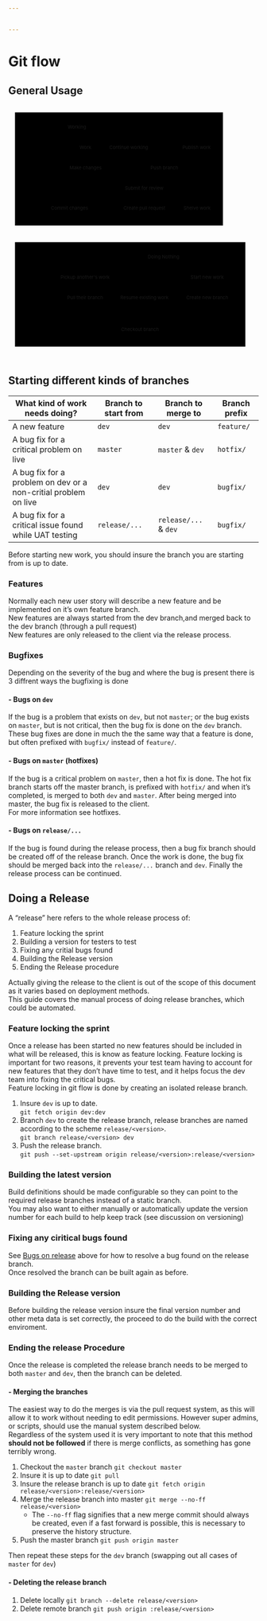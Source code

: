 ```yaml
---


---
```


<h1 id="git-flow">Git flow</h1>
<h2 id="general-usage">General Usage</h2>
<div class="mermaid"><svg xmlns="http://www.w3.org/2000/svg" id="mermaid-svg-Wd0wUSTQ5DgbBLP8" height="100%" viewBox="0 0 753.35546875 764" style="max-width:753.35546875px;"><g><g class="output"><g class="clusters"><g class="cluster" id="subGraph1" transform="translate(332.923828125,190)" style="opacity: 1;"><rect width="625.84765625" height="340" x="-312.923828125" y="-170"></rect><g class="label"><g transform="translate(0,0)"><foreignObject width="0" height="0"><div xmlns="http://www.w3.org/1999/xhtml" style="display: inline-block; white-space: nowrap;"></div></foreignObject></g></g><text x="0" y="-156" fill="black" stroke="none" id="mermaid-svg-Wd0wUSTQ5DgbBLP8Text" style="text-anchor: middle;"> Working</text></g><g class="cluster" id="subGraph0" transform="translate(366.677734375,567)" style="opacity: 1;"><rect width="693.35546875" height="314" x="-346.677734375" y="-157"></rect><g class="label"><g transform="translate(0,0)"><foreignObject width="0" height="0"><div xmlns="http://www.w3.org/1999/xhtml" style="display: inline-block; white-space: nowrap;"></div></foreignObject></g></g><text x="0" y="-143" fill="black" stroke="none" id="mermaid-svg-Wd0wUSTQ5DgbBLP8Text" style="text-anchor: middle;"> Not Working</text></g></g><g class="edgePaths"><g class="edgePath" style="opacity: 1;"><path class="path" d="M520.4608734631147,481L601.93359375,519L601.93359375,557" marker-end="url(#arrowhead227)" style="fill:none"></path><defs><marker id="arrowhead227" viewBox="0 0 10 10" refX="9" refY="5" markerUnits="strokeWidth" markerWidth="8" markerHeight="6" orient="auto"><path d="M 0 0 L 10 5 L 0 10 z" class="arrowheadPath" style="stroke-width: 1; stroke-dasharray: 1, 0;"></path></marker></defs></g><g class="edgePath" style="opacity: 1;"><path class="path" d="M601.93359375,603L601.93359375,628L468.65234375,659.5244841392055" marker-end="url(#arrowhead228)" style="fill:none"></path><defs><marker id="arrowhead228" viewBox="0 0 10 10" refX="9" refY="5" markerUnits="strokeWidth" markerWidth="8" markerHeight="6" orient="auto"><path d="M 0 0 L 10 5 L 0 10 z" class="arrowheadPath" style="stroke-width: 1; stroke-dasharray: 1, 0;"></path></marker></defs></g><g class="edgePath" style="opacity: 1;"><path class="path" d="M449.55500768442624,481L413.87890625,519L413.87890625,580L413.87890625,628L406.12744140625,653" marker-end="url(#arrowhead229)" style="fill:none"></path><defs><marker id="arrowhead229" viewBox="0 0 10 10" refX="9" refY="5" markerUnits="strokeWidth" markerWidth="8" markerHeight="6" orient="auto"><path d="M 0 0 L 10 5 L 0 10 z" class="arrowheadPath" style="stroke-width: 1; stroke-dasharray: 1, 0;"></path></marker></defs></g><g class="edgePath" style="opacity: 1;"><path class="path" d="M409.6640625,473.86195503130625L234.69921875,519L234.69921875,557" marker-end="url(#arrowhead230)" style="fill:none"></path><defs><marker id="arrowhead230" viewBox="0 0 10 10" refX="9" refY="5" markerUnits="strokeWidth" markerWidth="8" markerHeight="6" orient="auto"><path d="M 0 0 L 10 5 L 0 10 z" class="arrowheadPath" style="stroke-width: 1; stroke-dasharray: 1, 0;"></path></marker></defs></g><g class="edgePath" style="opacity: 1;"><path class="path" d="M234.69921875,603L234.69921875,628L329.33984375,655.6496433666191" marker-end="url(#arrowhead231)" style="fill:none"></path><defs><marker id="arrowhead231" viewBox="0 0 10 10" refX="9" refY="5" markerUnits="strokeWidth" markerWidth="8" markerHeight="6" orient="auto"><path d="M 0 0 L 10 5 L 0 10 z" class="arrowheadPath" style="stroke-width: 1; stroke-dasharray: 1, 0;"></path></marker></defs></g><g class="edgePath" style="opacity: 1;"><path class="path" d="M248.76953125,74.75506685318325L569.1015625,129L508.08158299180326,167" marker-end="url(#arrowhead232)" style="fill:none"></path><defs><marker id="arrowhead232" viewBox="0 0 10 10" refX="9" refY="5" markerUnits="strokeWidth" markerWidth="8" markerHeight="6" orient="auto"><path d="M 0 0 L 10 5 L 0 10 z" class="arrowheadPath" style="stroke-width: 1; stroke-dasharray: 1, 0;"></path></marker></defs></g><g class="edgePath" style="opacity: 1;"><path class="path" d="M431.7173411885246,167L366.5703125,129L248.76953125,83.43094949094602" marker-end="url(#arrowhead233)" style="fill:none"></path><defs><marker id="arrowhead233" viewBox="0 0 10 10" refX="9" refY="5" markerUnits="strokeWidth" markerWidth="8" markerHeight="6" orient="auto"><path d="M 0 0 L 10 5 L 0 10 z" class="arrowheadPath" style="stroke-width: 1; stroke-dasharray: 1, 0;"></path></marker></defs></g><g class="edgePath" style="opacity: 1;"><path class="path" d="M508.52491034836066,213L570.27734375,251L570.27734375,312L570.27734375,360L570.27734375,385L570.27734375,410L518.647705078125,435" marker-end="url(#arrowhead234)" style="fill:none"></path><defs><marker id="arrowhead234" viewBox="0 0 10 10" refX="9" refY="5" markerUnits="strokeWidth" markerWidth="8" markerHeight="6" orient="auto"><path d="M 0 0 L 10 5 L 0 10 z" class="arrowheadPath" style="stroke-width: 1; stroke-dasharray: 1, 0;"></path></marker></defs></g><g class="edgePath" style="opacity: 1;"><path class="path" d="M449.24276383196724,213L413.05078125,251L413.05078125,289" marker-end="url(#arrowhead235)" style="fill:none"></path><defs><marker id="arrowhead235" viewBox="0 0 10 10" refX="9" refY="5" markerUnits="strokeWidth" markerWidth="8" markerHeight="6" orient="auto"><path d="M 0 0 L 10 5 L 0 10 z" class="arrowheadPath" style="stroke-width: 1; stroke-dasharray: 1, 0;"></path></marker></defs></g><g class="edgePath" style="opacity: 1;"><path class="path" d="M413.05078125,335L413.05078125,360L413.05078125,385L413.05078125,410L443.3099772135417,435" marker-end="url(#arrowhead236)" style="fill:none"></path><defs><marker id="arrowhead236" viewBox="0 0 10 10" refX="9" refY="5" markerUnits="strokeWidth" markerWidth="8" markerHeight="6" orient="auto"><path d="M 0 0 L 10 5 L 0 10 z" class="arrowheadPath" style="stroke-width: 1; stroke-dasharray: 1, 0;"></path></marker></defs></g><g class="edgePath" style="opacity: 1;"><path class="path" d="M218.3522669057377,91L234.00390625,129L234.00390625,167" marker-end="url(#arrowhead237)" style="fill:none"></path><defs><marker id="arrowhead237" viewBox="0 0 10 10" refX="9" refY="5" markerUnits="strokeWidth" markerWidth="8" markerHeight="6" orient="auto"><path d="M 0 0 L 10 5 L 0 10 z" class="arrowheadPath" style="stroke-width: 1; stroke-dasharray: 1, 0;"></path></marker></defs></g><g class="edgePath" style="opacity: 1;"><path class="path" d="M234.00390625,213L234.00390625,251L204.4429431352459,289" marker-end="url(#arrowhead238)" style="fill:none"></path><defs><marker id="arrowhead238" viewBox="0 0 10 10" refX="9" refY="5" markerUnits="strokeWidth" markerWidth="8" markerHeight="6" orient="auto"><path d="M 0 0 L 10 5 L 0 10 z" class="arrowheadPath" style="stroke-width: 1; stroke-dasharray: 1, 0;"></path></marker></defs></g><g class="edgePath" style="opacity: 1;"><path class="path" d="M168.6586193647541,289L139.09765625,251L139.09765625,190L139.09765625,129L182.5679431352459,91" marker-end="url(#arrowhead239)" style="fill:none"></path><defs><marker id="arrowhead239" viewBox="0 0 10 10" refX="9" refY="5" markerUnits="strokeWidth" markerWidth="8" markerHeight="6" orient="auto"><path d="M 0 0 L 10 5 L 0 10 z" class="arrowheadPath" style="stroke-width: 1; stroke-dasharray: 1, 0;"></path></marker></defs></g><g class="edgePath" style="opacity: 1;"><path class="path" d="M329.33984375,665.6019534239585L77.4453125,628L77.4453125,580L77.4453125,519L77.4453125,458L77.4453125,410L77.4453125,385L77.4453125,360L77.4453125,312L77.4453125,251L77.4453125,190L77.4453125,129L168.98828125,86.51374565340149" marker-end="url(#arrowhead240)" style="fill:none"></path><defs><marker id="arrowhead240" viewBox="0 0 10 10" refX="9" refY="5" markerUnits="strokeWidth" markerWidth="8" markerHeight="6" orient="auto"><path d="M 0 0 L 10 5 L 0 10 z" class="arrowheadPath" style="stroke-width: 1; stroke-dasharray: 1, 0;"></path></marker></defs></g></g><g class="edgeLabels"><g class="edgeLabel" transform="translate(601.93359375,519)" style="opacity: 1;"><g transform="translate(-53.5546875,-13)" class="label"><foreignObject width="107.109375" height="26"><div xmlns="http://www.w3.org/1999/xhtml" style="display: inline-block; white-space: nowrap;"><span class="edgeLabel">Start new work</span></div></foreignObject></g></g><g class="edgeLabel" transform="" style="opacity: 1;"><g transform="translate(0,0)" class="label"><foreignObject width="0" height="0"><div xmlns="http://www.w3.org/1999/xhtml" style="display: inline-block; white-space: nowrap;"><span class="edgeLabel"></span></div></foreignObject></g></g><g class="edgeLabel" transform="translate(413.87890625,580)" style="opacity: 1;"><g transform="translate(-76.6328125,-13)" class="label"><foreignObject width="153.265625" height="26"><div xmlns="http://www.w3.org/1999/xhtml" style="display: inline-block; white-space: nowrap;"><span class="edgeLabel">Resume existing work</span></div></foreignObject></g></g><g class="edgeLabel" transform="translate(234.69921875,519)" style="opacity: 1;"><g transform="translate(-77.765625,-13)" class="label"><foreignObject width="155.53125" height="26"><div xmlns="http://www.w3.org/1999/xhtml" style="display: inline-block; white-space: nowrap;"><span class="edgeLabel">Pickup another's work</span></div></foreignObject></g></g><g class="edgeLabel" transform="" style="opacity: 1;"><g transform="translate(0,0)" class="label"><foreignObject width="0" height="0"><div xmlns="http://www.w3.org/1999/xhtml" style="display: inline-block; white-space: nowrap;"><span class="edgeLabel"></span></div></foreignObject></g></g><g class="edgeLabel" transform="translate(569.1015625,129)" style="opacity: 1;"><g transform="translate(-45.234375,-13)" class="label"><foreignObject width="90.46875" height="26"><div xmlns="http://www.w3.org/1999/xhtml" style="display: inline-block; white-space: nowrap;"><span class="edgeLabel">Publish work</span></div></foreignObject></g></g><g class="edgeLabel" transform="translate(366.5703125,129)" style="opacity: 1;"><g transform="translate(-62.6171875,-13)" class="label"><foreignObject width="125.234375" height="26"><div xmlns="http://www.w3.org/1999/xhtml" style="display: inline-block; white-space: nowrap;"><span class="edgeLabel">Continue working</span></div></foreignObject></g></g><g class="edgeLabel" transform="translate(570.27734375,312)" style="opacity: 1;"><g transform="translate(-42.8828125,-13)" class="label"><foreignObject width="85.765625" height="26"><div xmlns="http://www.w3.org/1999/xhtml" style="display: inline-block; white-space: nowrap;"><span class="edgeLabel">Shelve work</span></div></foreignObject></g></g><g class="edgeLabel" transform="translate(413.05078125,251)" style="opacity: 1;"><g transform="translate(-62.1875,-13)" class="label"><foreignObject width="124.375" height="26"><div xmlns="http://www.w3.org/1999/xhtml" style="display: inline-block; white-space: nowrap;"><span class="edgeLabel">Submit for review</span></div></foreignObject></g></g><g class="edgeLabel" transform="" style="opacity: 1;"><g transform="translate(0,0)" class="label"><foreignObject width="0" height="0"><div xmlns="http://www.w3.org/1999/xhtml" style="display: inline-block; white-space: nowrap;"><span class="edgeLabel"></span></div></foreignObject></g></g><g class="edgeLabel" transform="translate(234.00390625,129)" style="opacity: 1;"><g transform="translate(-19.3515625,-13)" class="label"><foreignObject width="38.703125" height="26"><div xmlns="http://www.w3.org/1999/xhtml" style="display: inline-block; white-space: nowrap;"><span class="edgeLabel">Work</span></div></foreignObject></g></g><g class="edgeLabel" transform="" style="opacity: 1;"><g transform="translate(0,0)" class="label"><foreignObject width="0" height="0"><div xmlns="http://www.w3.org/1999/xhtml" style="display: inline-block; white-space: nowrap;"><span class="edgeLabel"></span></div></foreignObject></g></g><g class="edgeLabel" transform="" style="opacity: 1;"><g transform="translate(0,0)" class="label"><foreignObject width="0" height="0"><div xmlns="http://www.w3.org/1999/xhtml" style="display: inline-block; white-space: nowrap;"><span class="edgeLabel"></span></div></foreignObject></g></g><g class="edgeLabel" transform="" style="opacity: 1;"><g transform="translate(0,0)" class="label"><foreignObject width="0" height="0"><div xmlns="http://www.w3.org/1999/xhtml" style="display: inline-block; white-space: nowrap;"><span class="edgeLabel"></span></div></foreignObject></g></g></g><g class="nodes"><g class="node" id="wrk" transform="translate(208.87890625,68)" style="opacity: 1;"><rect rx="5" ry="5" x="-39.890625" y="-23" width="79.78125" height="46"></rect><g class="label" transform="translate(0,0)"><g transform="translate(-29.890625,-13)"><foreignObject width="59.78125" height="26"><div xmlns="http://www.w3.org/1999/xhtml" style="display: inline-block; white-space: nowrap;">Working</div></foreignObject></g></g></g><g class="node" id="psh" transform="translate(471.1484375,190)" style="opacity: 1;"><rect rx="0" ry="0" x="-53.2578125" y="-23" width="106.515625" height="46"></rect><g class="label" transform="translate(0,0)"><g transform="translate(-43.2578125,-13)"><foreignObject width="86.515625" height="26"><div xmlns="http://www.w3.org/1999/xhtml" style="display: inline-block; white-space: nowrap;">Push branch</div></foreignObject></g></g></g><g class="node" id="not" transform="translate(471.1484375,458)" style="opacity: 1;"><rect rx="5" ry="5" x="-61.484375" y="-23" width="122.96875" height="46"></rect><g class="label" transform="translate(0,0)"><g transform="translate(-51.484375,-13)"><foreignObject width="102.96875" height="26"><div xmlns="http://www.w3.org/1999/xhtml" style="display: inline-block; white-space: nowrap;">Doing Nothing</div></foreignObject></g></g></g><g class="node" id="rev" transform="translate(413.05078125,312)" style="opacity: 1;"><rect rx="0" ry="0" x="-76.625" y="-23" width="153.25" height="46"></rect><g class="label" transform="translate(0,0)"><g transform="translate(-66.625,-13)"><foreignObject width="133.25" height="26"><div xmlns="http://www.w3.org/1999/xhtml" style="display: inline-block; white-space: nowrap;">Create pull request</div></foreignObject></g></g></g><g class="node" id="chg" transform="translate(234.00390625,190)" style="opacity: 1;"><rect rx="0" ry="0" x="-59.90625" y="-23" width="119.8125" height="46"></rect><g class="label" transform="translate(0,0)"><g transform="translate(-49.90625,-13)"><foreignObject width="99.8125" height="26"><div xmlns="http://www.w3.org/1999/xhtml" style="display: inline-block; white-space: nowrap;">Make changes</div></foreignObject></g></g></g><g class="node" id="cmt" transform="translate(186.55078125,312)" style="opacity: 1;"><rect rx="0" ry="0" x="-68.3046875" y="-23" width="136.609375" height="46"></rect><g class="label" transform="translate(0,0)"><g transform="translate(-58.3046875,-13)"><foreignObject width="116.609375" height="26"><div xmlns="http://www.w3.org/1999/xhtml" style="display: inline-block; white-space: nowrap;">Commit changes</div></foreignObject></g></g></g><g class="node" id="Cre" transform="translate(601.93359375,580)" style="opacity: 1;"><rect rx="0" ry="0" x="-76.421875" y="-23" width="152.84375" height="46"></rect><g class="label" transform="translate(0,0)"><g transform="translate(-66.421875,-13)"><foreignObject width="132.84375" height="26"><div xmlns="http://www.w3.org/1999/xhtml" style="display: inline-block; white-space: nowrap;">Create new branch</div></foreignObject></g></g></g><g class="node" id="chk" transform="translate(398.99609375,676)" style="opacity: 1;"><rect rx="0" ry="0" x="-69.65625" y="-23" width="139.3125" height="46"></rect><g class="label" transform="translate(0,0)"><g transform="translate(-59.65625,-13)"><foreignObject width="119.3125" height="26"><div xmlns="http://www.w3.org/1999/xhtml" style="display: inline-block; white-space: nowrap;">Checkout branch</div></foreignObject></g></g></g><g class="node" id="plo" transform="translate(234.69921875,580)" style="opacity: 1;"><rect rx="0" ry="0" x="-67.546875" y="-23" width="135.09375" height="46"></rect><g class="label" transform="translate(0,0)"><g transform="translate(-57.546875,-13)"><foreignObject width="115.09375" height="26"><div xmlns="http://www.w3.org/1999/xhtml" style="display: inline-block; white-space: nowrap;">Pull their branch</div></foreignObject></g></g></g></g></g></g></svg></div>
<h2 id="starting-different-kinds-of-branches">Starting different kinds of branches</h2>

<table>
<thead>
<tr>
<th>What kind of work needs doing?</th>
<th>Branch to start from</th>
<th>Branch to merge to</th>
<th>Branch prefix</th>
</tr>
</thead>
<tbody>
<tr>
<td>A new feature</td>
<td><code>dev</code></td>
<td><code>dev</code></td>
<td><code>feature/</code></td>
</tr>
<tr>
<td>A bug fix for a critical problem on live</td>
<td><code>master</code></td>
<td><code>master</code> &amp; <code>dev</code></td>
<td><code>hotfix/</code></td>
</tr>
<tr>
<td>A bug fix for a problem on dev or a non-critial problem on live</td>
<td><code>dev</code></td>
<td><code>dev</code></td>
<td><code>bugfix/</code></td>
</tr>
<tr>
<td>A bug fix for a critical issue found while UAT testing</td>
<td><code>release/...</code></td>
<td><code>release/...</code> &amp; <code>dev</code></td>
<td><code>bugfix/</code></td>
</tr>
</tbody>
</table><p>Before starting new work, you should insure the branch you are starting from is up to date.</p>
<h3 id="features">Features</h3>
<p>Normally each new user story will describe a new feature and be implemented on it’s own feature branch.<br>
New features are always started from the dev branch,and merged back to the dev branch (through a pull request)<br>
New features are only released to the client via the release process.</p>
<h3 id="bugfixes">Bugfixes</h3>
<p>Depending on the severity of the bug and where the bug is present there is 3 diffrent ways the bugfixing is done</p>
<h4 id="bugs-on-dev">- Bugs on <code>dev</code></h4>
<p>If the bug is a problem that exists on <code>dev</code>, but not <code>master</code>; or the bug exists on <code>master</code>, but is not critical, then the bug fix is done on the <code>dev</code> branch. These bug fixes are done in much the the same way that a feature is done, but often prefixed with <code>bugfix/</code> instead of <code>feature/</code>.</p>
<h4 id="bugs-on-master-hotfixes">- Bugs on <code>master</code> (hotfixes)</h4>
<p>If the bug is a critical problem on <code>master</code>, then a hot fix is done. The hot fix branch starts off the master branch, is prefixed with <code>hotfix/</code> and when it’s completed, is merged to both <code>dev</code> and <code>master</code>. After being merged into master, the bug fix is released to the client.<br>
For more information see hotfixes.</p>
<h4 id="bugs-on-release...">- Bugs on <code>release/...</code></h4>
<p>If the bug is found during the release process, then a bug fix branch should be created off of the release branch. Once the work is done, the bug fix should be merged back into the <code>release/...</code> branch and <code>dev</code>. Finally the release process can be continued.</p>
<h2 id="doing-a-release">Doing a Release</h2>
<p>A “release” here refers to the whole release process of:</p>
<ol>
<li>Feature locking the sprint</li>
<li>Building a version for testers to test</li>
<li>Fixing any critial bugs found</li>
<li>Building the Release version</li>
<li>Ending the Release procedure</li>
</ol>
<p>Actually giving the release to the client is out of the scope of this document as it varies based on deployment methods.<br>
This guide covers the manual process of doing release branches, which could be automated.</p>
<h3 id="feature-locking-the-sprint">Feature locking the sprint</h3>
<p>Once a release has been started no new features should be included in what will be released, this is know as feature locking. Feature locking is important for two reasons, it prevents your test team having to account for new features that they don’t have time to test, and it helps focus the dev team into fixing the critical bugs.<br>
Feature locking in git flow is done by creating an isolated release branch.</p>
<ol>
<li>Insure <code>dev</code> is up to date.<br>
<code>git fetch origin dev:dev</code></li>
<li>Branch <code>dev</code> to create the release branch, release branches are named according to the scheme <code>release/&lt;version&gt;</code>.<br>
<code>git branch release/&lt;version&gt; dev</code></li>
<li>Push the release branch.<br>
<code>git push --set-upstream origin release/&lt;version&gt;:release/&lt;version&gt;</code></li>
</ol>
<h3 id="building-the-latest-version">Building the latest version</h3>
<p>Build definitions should be made configurable so they can point to the required release branches instead of a static branch.<br>
You may also want to either manually or automatically update the version number for each build to help keep track (see discussion on versioning)</p>
<h3 id="fixing-any-ciritical-bugs-found">Fixing any ciritical bugs found</h3>
<p>See <a href="#bugs-on-release...">Bugs on release</a> above for how to resolve a bug found on the release branch.<br>
Once resolved the branch can be built again as before.</p>
<h3 id="building-the-release-version">Building the Release version</h3>
<p>Before building the release version insure the final version number and other meta data is set correctly, the proceed to do the build with the correct enviroment.</p>
<h3 id="ending-the-release-procedure">Ending the release Procedure</h3>
<p>Once the release is completed the release branch needs to be merged to both <code>master</code> and <code>dev</code>, then the branch can be deleted.</p>
<h4 id="merging-the-branches">- Merging the branches</h4>
<p>The easiest way to do the merges is via the pull request system, as this will allow it to work without needing to edit permissions. However super admins, or scripts, should use the manual system described below.<br>
Regardless of the system used it is very important to note that this method <strong>should not be followed</strong> if there is merge conflicts, as something has gone terribly wrong.</p>
<ol>
<li>Checkout the <code>master</code> branch <code>git checkout master</code></li>
<li>Insure it is up to date <code>git pull</code></li>
<li>Insure the release branch is up to date <code>git fetch origin release/&lt;version&gt;:release/&lt;version&gt;</code></li>
<li>Merge the release branch into master <code>git merge --no-ff release/&lt;version&gt;</code>
<ul>
<li>The <code>--no-ff</code> flag signifies that a new merge commit should always be created, even if a fast forward is possible, this is necessary to preserve the history structure.</li>
</ul>
</li>
<li>Push the master branch <code>git push origin master</code></li>
</ol>
<p>Then repeat these steps for the <code>dev</code> branch (swapping out all cases of <code>master</code> for <code>dev</code>)</p>
<h4 id="deleting-the-release-branch">- Deleting the release branch</h4>
<ol>
<li>Delete locally <code>git branch --delete release/&lt;version&gt;</code></li>
<li>Delete remote branch <code>git push origin :release/&lt;version&gt;</code></li>
</ol>

<!--stackedit_data:
eyJoaXN0b3J5IjpbODE5OTI1NzRdfQ==
-->